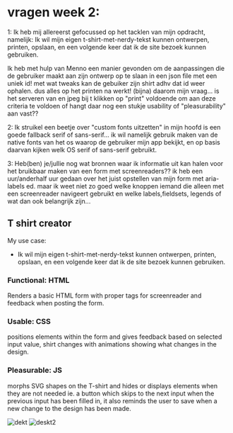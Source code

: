 # vragen week 2:

1: Ik heb mij allereerst gefocussed op het tacklen van mijn opdracht, namelijk: Ik wil mijn eigen t-shirt-met-nerdy-tekst kunnen ontwerpen, printen, opslaan, en een volgende keer dat ik de site bezoek kunnen gebruiken.

Ik heb met hulp van Menno een manier gevonden om de aanpassingen die de gebruiker maakt aan zijn ontwerp op te slaan in een json file met een uniek id! met wat tweaks kan de gebuiker zijn shirt adhv dat id weer ophalen. dus alles op het printen na werkt! (bijna) daarom mijn vraag... is het serveren van en jpeg bij t klikken op "print" voldoende om aan deze criteria te voldoen of hangt daar nog een stukje usability of "pleasurability" aan vast??

2: Ik struikel een beetje over "custom fonts uitzetten" in mijn hoofd is een goede fallback serif of sans-serif... ik wil namelijk gebruik maken van de native fonts van het os waarop de gebruiker mijn app bekijkt, en op basis daarvan kijken welk OS serif of sans-serif gebruikt.

3: Heb(ben) je/jullie nog wat bronnen waar ik informatie uit kan halen voor het bruikbaar maken van een form met screenreaders?? ik heb een uur/anderhalf uur gedaan over het juist opstellen van mijn form met aria-labels ed. maar ik weet niet zo goed welke knoppen iemand die alleen met een screenreader navigeert gebruikt en welke labels,fieldsets, legends of wat dan ook belangrijk zijn...

## T shirt creator

My use case:

* Ik wil mijn eigen t-shirt-met-nerdy-tekst kunnen ontwerpen, printen, opslaan, en een volgende keer dat ik de site bezoek kunnen gebruiken.

### Functional: HTML

Renders a basic HTML form with proper tags for screenreader and feedback when posting the form.

### Usable: CSS

positions elements within the form and gives feedback based on selected input value, shirt changes with animations showing what changes in the design.

### Pleasurable: JS

morphs SVG shapes on the T-shirt and hides or displays elements when they are not needed ie. a button which skips to the next input when the previous input has been filled in, it also reminds the user to save when a new change to the design has been made.

![dekt](https://user-images.githubusercontent.com/36195440/76963329-27282100-6921-11ea-8b89-961c5153d029.jpg)
![deskt2](https://user-images.githubusercontent.com/36195440/76963334-298a7b00-6921-11ea-95e4-eba98569306d.jpg)

